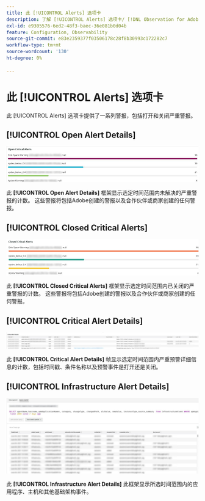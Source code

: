 ```yaml
---
title: 此 [!UICONTROL Alerts] 选项卡
description: 了解 [!UICONTROL Alerts] 选项卡/ [!DNL Observation for Adobe Commerce].
exl-id: e9305576-6ed2-48f3-baec-36e081b0d04b
feature: Configuration, Observability
source-git-commit: e83e2359377f03506178c28f8b30993c172282c7
workflow-type: tm+mt
source-wordcount: '130'
ht-degree: 0%

---
```


# 此 [!UICONTROL Alerts] 选项卡

此 [!UICONTROL Alerts] 选项卡提供了一系列警报，包括打开和关闭严重警报。

## [!UICONTROL Open Alert Details]

![打开严重警报](../../assets/tools/observation-for-adobe-commerce/alerts-tab-1.jpg)

此 **[!UICONTROL Open Alert Details]** 框架显示选定时间范围内未解决的严重警报的计数。 这些警报将包括Adobe创建的警报以及合作伙伴或商家创建的任何警报。

## [!UICONTROL Closed Critical Alerts]

![关闭的严重警报](../../assets/tools/observation-for-adobe-commerce/alerts-tab-2.jpg)

此 **[!UICONTROL Closed Critical Alerts]** 框架显示选定时间范围内已关闭的严重警报的计数。 这些警报将包括Adobe创建的警报以及合作伙伴或商家创建的任何警报。

## [!UICONTROL Critical Alert Details]

![严重警报详细信息](../../assets/tools/observation-for-adobe-commerce/alerts-tab-3.jpg)

此 **[!UICONTROL Critical Alert Details]** 帧显示选定时间范围内严重预警详细信息的计数，包括时间戳、条件名称以及预警事件是打开还是关闭。

## [!UICONTROL Infrastructure Alert Details]

![基础架构警报详细信息](../../assets/tools/observation-for-adobe-commerce/alerts-tab-4.jpg)

此 **[!UICONTROL Infrastructure Alert Details]** 此框架显示所选时间范围内的应用程序、主机和其他基础架构事件。
